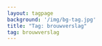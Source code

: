 ```yaml
---
layout: tagpage
background: '/img/bg-tag.jpg'
title: "Tag: brouwverslag"
tag: brouwverslag
---
```

